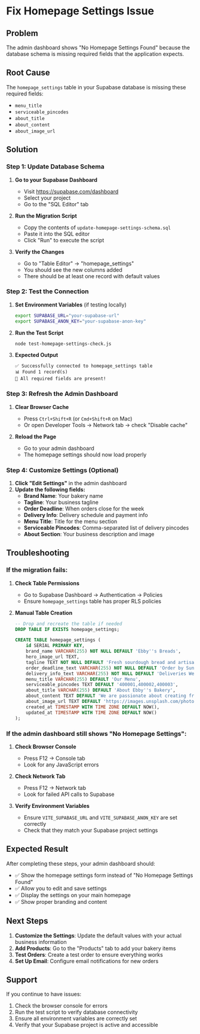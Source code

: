 # Fix Homepage Settings Issue

## Problem
The admin dashboard shows "No Homepage Settings Found" because the database schema is missing required fields that the application expects.

## Root Cause
The `homepage_settings` table in your Supabase database is missing these required fields:
- `menu_title`
- `serviceable_pincodes`
- `about_title`
- `about_content`
- `about_image_url`

## Solution

### Step 1: Update Database Schema

1. **Go to your Supabase Dashboard**
   - Visit https://supabase.com/dashboard
   - Select your project
   - Go to the "SQL Editor" tab

2. **Run the Migration Script**
   - Copy the contents of `update-homepage-settings-schema.sql`
   - Paste it into the SQL editor
   - Click "Run" to execute the script

3. **Verify the Changes**
   - Go to "Table Editor" → "homepage_settings"
   - You should see the new columns added
   - There should be at least one record with default values

### Step 2: Test the Connection

1. **Set Environment Variables** (if testing locally)
   ```bash
   export SUPABASE_URL="your-supabase-url"
   export SUPABASE_ANON_KEY="your-supabase-anon-key"
   ```

2. **Run the Test Script**
   ```bash
   node test-homepage-settings-check.js
   ```

3. **Expected Output**
   ```
   ✅ Successfully connected to homepage_settings table
   📊 Found 1 record(s)
   🎉 All required fields are present!
   ```

### Step 3: Refresh the Admin Dashboard

1. **Clear Browser Cache**
   - Press `Ctrl+Shift+R` (or `Cmd+Shift+R` on Mac)
   - Or open Developer Tools → Network tab → check "Disable cache"

2. **Reload the Page**
   - Go to your admin dashboard
   - The homepage settings should now load properly

### Step 4: Customize Settings (Optional)

1. **Click "Edit Settings"** in the admin dashboard
2. **Update the following fields:**
   - **Brand Name**: Your bakery name
   - **Tagline**: Your business tagline
   - **Order Deadline**: When orders close for the week
   - **Delivery Info**: Delivery schedule and payment info
   - **Menu Title**: Title for the menu section
   - **Serviceable Pincodes**: Comma-separated list of delivery pincodes
   - **About Section**: Your business description and image

## Troubleshooting

### If the migration fails:
1. **Check Table Permissions**
   - Go to Supabase Dashboard → Authentication → Policies
   - Ensure `homepage_settings` table has proper RLS policies

2. **Manual Table Creation**
   ```sql
   -- Drop and recreate the table if needed
   DROP TABLE IF EXISTS homepage_settings;
   
   CREATE TABLE homepage_settings (
       id SERIAL PRIMARY KEY,
       brand_name VARCHAR(255) NOT NULL DEFAULT 'Ebby''s Breads',
       hero_image_url TEXT,
       tagline TEXT NOT NULL DEFAULT 'Fresh sourdough bread and artisanal treats.',
       order_deadline_text VARCHAR(255) NOT NULL DEFAULT 'Order by Sunday 11:59 PM',
       delivery_info_text VARCHAR(255) NOT NULL DEFAULT 'Deliveries Wednesday onwards',
       menu_title VARCHAR(255) DEFAULT 'Our Menu',
       serviceable_pincodes TEXT DEFAULT '400001,400002,400003',
       about_title VARCHAR(255) DEFAULT 'About Ebby''s Bakery',
       about_content TEXT DEFAULT 'We are passionate about creating fresh bread.',
       about_image_url TEXT DEFAULT 'https://images.unsplash.com/photo-1509440159596-0249088772ff',
       created_at TIMESTAMP WITH TIME ZONE DEFAULT NOW(),
       updated_at TIMESTAMP WITH TIME ZONE DEFAULT NOW()
   );
   ```

### If the admin dashboard still shows "No Homepage Settings":
1. **Check Browser Console**
   - Press F12 → Console tab
   - Look for any JavaScript errors

2. **Check Network Tab**
   - Press F12 → Network tab
   - Look for failed API calls to Supabase

3. **Verify Environment Variables**
   - Ensure `VITE_SUPABASE_URL` and `VITE_SUPABASE_ANON_KEY` are set correctly
   - Check that they match your Supabase project settings

## Expected Result

After completing these steps, your admin dashboard should:
- ✅ Show the homepage settings form instead of "No Homepage Settings Found"
- ✅ Allow you to edit and save settings
- ✅ Display the settings on your main homepage
- ✅ Show proper branding and content

## Next Steps

1. **Customize the Settings**: Update the default values with your actual business information
2. **Add Products**: Go to the "Products" tab to add your bakery items
3. **Test Orders**: Create a test order to ensure everything works
4. **Set Up Email**: Configure email notifications for new orders

## Support

If you continue to have issues:
1. Check the browser console for errors
2. Run the test script to verify database connectivity
3. Ensure all environment variables are correctly set
4. Verify that your Supabase project is active and accessible 